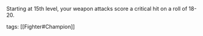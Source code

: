 Starting at 15th level, your weapon attacks score a critical hit on a roll of 18-20.

tags: [[Fighter#Champion]]